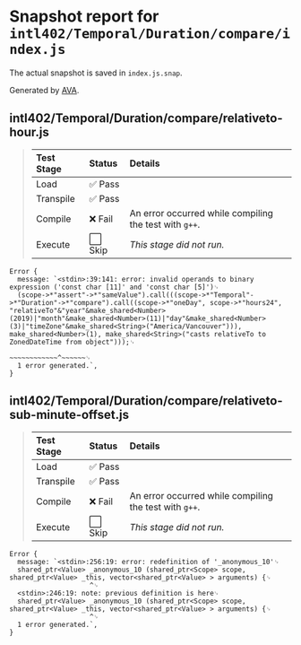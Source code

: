 # Snapshot report for `intl402/Temporal/Duration/compare/index.js`

The actual snapshot is saved in `index.js.snap`.

Generated by [AVA](https://avajs.dev).

## intl402/Temporal/Duration/compare/relativeto-hour.js

> | Test Stage | Status | Details |
> | :-- | :-- | :-- |
> | Load | ✅ Pass |  |
> | Transpile | ✅ Pass |  |
> | Compile | ❌ Fail | An error occurred while compiling the test with `g++`. |
> | Execute | ⬜ Skip | *This stage did not run.* |

    Error {
      message: `<stdin>:39:141: error: invalid operands to binary expression ('const char [11]' and 'const char [5]')␊
      (scope->*"assert"->*"sameValue").call(((scope->*"Temporal"->*"Duration"->*"compare").call((scope->*"oneDay", scope->*"hours24", "relativeTo"&"year"&make_shared<Number>(2019)|"month"&make_shared<Number>(11)|"day"&make_shared<Number>(3)|"timeZone"&make_shared<String>("America/Vancouver"))), make_shared<Number>(1), make_shared<String>("casts relativeTo to ZonedDateTime from object")));␊
                                                                                                                                      ~~~~~~~~~~~~^~~~~~~␊
      1 error generated.`,
    }

## intl402/Temporal/Duration/compare/relativeto-sub-minute-offset.js

> | Test Stage | Status | Details |
> | :-- | :-- | :-- |
> | Load | ✅ Pass |  |
> | Transpile | ✅ Pass |  |
> | Compile | ❌ Fail | An error occurred while compiling the test with `g++`. |
> | Execute | ⬜ Skip | *This stage did not run.* |

    Error {
      message: `<stdin>:256:19: error: redefinition of '_anonymous_10'␊
      shared_ptr<Value> _anonymous_10 (shared_ptr<Scope> scope, shared_ptr<Value> _this, vector<shared_ptr<Value> > arguments) {␊
                        ^␊
      <stdin>:246:19: note: previous definition is here␊
      shared_ptr<Value> _anonymous_10 (shared_ptr<Scope> scope, shared_ptr<Value> _this, vector<shared_ptr<Value> > arguments) {␊
                        ^␊
      1 error generated.`,
    }
